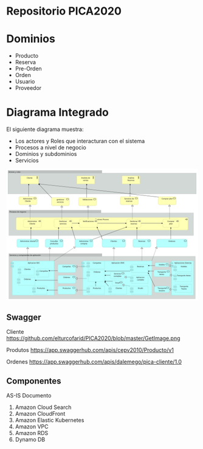 <h1>
Repositorio PICA2020
</h1>

# Dominios

- Producto
- Reserva
- Pre-Orden
- Orden
- Usuario
- Proveedor

# Diagrama Integrado

El siguiente diagrama muestra:
- Los actores y Roles que interacturan con el sistema
- Procesos a nivel de negocio
- Dominios y subdominios
- Servicios

![Proceso integrado](https://github.com/elturcofarid/PICA2020/blob/master/Proceso%20integrado%20-%20mejora.jpg)

<h2>
Swagger
</h2>

Cliente 
https://github.com/elturcofarid/PICA2020/blob/master/GetImage.png


Produtos
https://app.swaggerhub.com/apis/cepv2010/Producto/v1

Ordenes
https://app.swaggerhub.com/apis/dalemego/pica-cliente/1.0


<h2>
  Componentes
 </h2>
 
 AS-IS Documento 

<ol>
<li>
Amazon Cloud Search 
  </li><li>
Amazon CloudFront 
  </li><li>
Amazon Elastic Kubernetes 
  </li><li>
Amazon VPC 
  </li><li>
Amazon RDS 
  </li><li>
Dynamo DB 
  </li>
  </ol>
  
  
  


